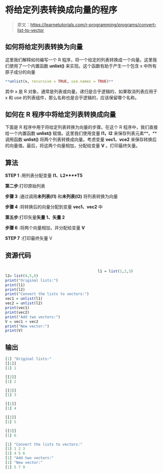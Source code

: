 # 将给定列表转换成向量的程序

> 原文：<https://learnetutorials.com/r-programming/programs/convert-list-to-vector>

## 如何将给定列表转换为向量

这里我们解释如何编写一个 R 程序，将一个给定的列表转换成一个向量。这里我们使用了一个内置函数 **unlist()** 来实现。这个函数有助于产生一个包含 x 中所有原子成分的向量

```r
**unlist(x, recursive = TRUE, use.names = TRUE)** 

```

其中 x 是 R 对象，通常是列表或向量。递归是合乎逻辑的，如果取消列表应用于 x 和 use 的列表组件，那么名称也是合乎逻辑的，应该保留哪个名称。

## 如何在 R 程序中将给定列表转换成向量

下面是 R 程序中用于将给定列表转换为向量的步骤。在这个 R 程序中，我们直接给一个内置函数 **unlist()** 赋值。这里我们使用变量 **l1，l2** 来保存列表元素**。**调用函数 **unlist()** 将两个列表转换成向量。考虑变量 **vec1、vce2** 来保存转换后的向量值。最后，将这两个向量相加，分配给变量 **V** 。打印最终矢量。

## 算法

**STEP 1** :用列表分配变量 **l1、L2****T5**

**第二步**:打印原始列表

**步骤 3** :通过调用**未列表(l1)** 和**未列表(l2)** 将列表转换为向量

**步骤 4** :将转换后的向量分配到变量 **vec1、vec2** 中

**第五步**:打印矢量**矢量 1、矢量 2**

**步骤 6** :将两个向量相加，并分配给变量 **V**

**STEP 7** :打印最终矢量 V

## 资源代码

```r

                                          l1 = list(1,2,3)
l2= list(4,5,6)
print("Original lists:")
print(l1)
print(l2)
print("Convert the lists to vectors:")
vec1 = unlist(l1)
vec2 = unlist(l2)
print(vec1)
print(vec2)
print("Add two vectors:")
V = vec1 + vec2
print("New vector:")
print(V)

```

## 输出

```r
[1] "Original lists:"
[[1]]
[1] 1

[[2]]
[1] 2

[[3]]
[1] 3

[[1]]
[1] 4

[[2]]
[1] 5

[[3]]
[1] 6

[1] "Convert the lists to vectors:"
[1] 1 2 3
[1] 4 5 6
[1] "Add two vectors:"
[1] "New vector:"
[1] 5 7 9 
```